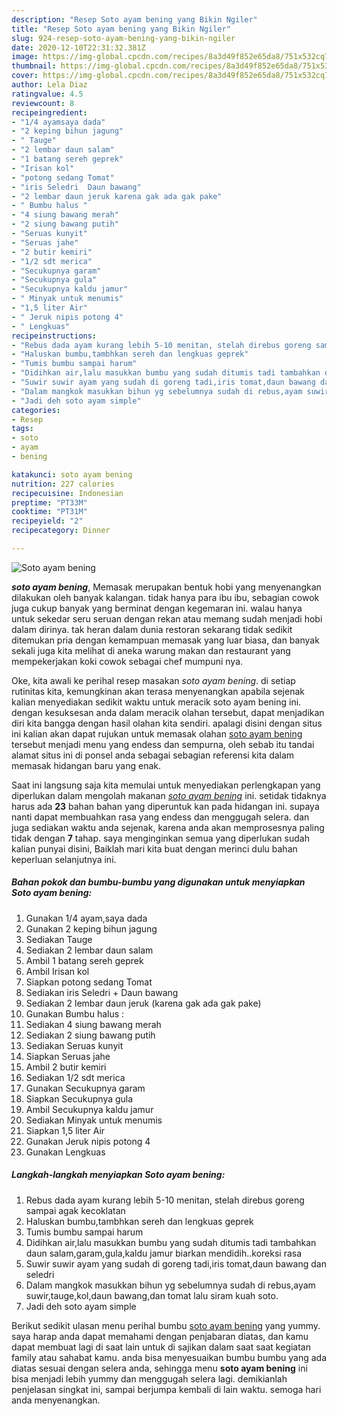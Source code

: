 ```yaml
---
description: "Resep Soto ayam bening yang Bikin Ngiler"
title: "Resep Soto ayam bening yang Bikin Ngiler"
slug: 924-resep-soto-ayam-bening-yang-bikin-ngiler
date: 2020-12-10T22:31:32.381Z
image: https://img-global.cpcdn.com/recipes/8a3d49f852e65da8/751x532cq70/soto-ayam-bening-foto-resep-utama.jpg
thumbnail: https://img-global.cpcdn.com/recipes/8a3d49f852e65da8/751x532cq70/soto-ayam-bening-foto-resep-utama.jpg
cover: https://img-global.cpcdn.com/recipes/8a3d49f852e65da8/751x532cq70/soto-ayam-bening-foto-resep-utama.jpg
author: Lela Diaz
ratingvalue: 4.5
reviewcount: 8
recipeingredient:
- "1/4 ayamsaya dada"
- "2 keping bihun jagung"
- " Tauge"
- "2 lembar daun salam"
- "1 batang sereh geprek"
- "Irisan kol"
- "potong sedang Tomat"
- "iris Seledri  Daun bawang"
- "2 lembar daun jeruk karena gak ada gak pake"
- " Bumbu halus "
- "4 siung bawang merah"
- "2 siung bawang putih"
- "Seruas kunyit"
- "Seruas jahe"
- "2 butir kemiri"
- "1/2 sdt merica"
- "Secukupnya garam"
- "Secukupnya gula"
- "Secukupnya kaldu jamur"
- " Minyak untuk menumis"
- "1,5 liter Air"
- " Jeruk nipis potong 4"
- " Lengkuas"
recipeinstructions:
- "Rebus dada ayam kurang lebih 5-10 menitan, stelah direbus goreng sampai agak kecoklatan"
- "Haluskan bumbu,tambhkan sereh dan lengkuas geprek"
- "Tumis bumbu sampai harum"
- "Didihkan air,lalu masukkan bumbu yang sudah ditumis tadi tambahkan daun salam,garam,gula,kaldu jamur biarkan mendidih..koreksi rasa"
- "Suwir suwir ayam yang sudah di goreng tadi,iris tomat,daun bawang dan seledri"
- "Dalam mangkok masukkan bihun yg sebelumnya sudah di rebus,ayam suwir,tauge,kol,daun bawang,dan tomat lalu siram kuah soto."
- "Jadi deh soto ayam simple"
categories:
- Resep
tags:
- soto
- ayam
- bening

katakunci: soto ayam bening 
nutrition: 227 calories
recipecuisine: Indonesian
preptime: "PT33M"
cooktime: "PT31M"
recipeyield: "2"
recipecategory: Dinner

---
```



![Soto ayam bening](https://img-global.cpcdn.com/recipes/8a3d49f852e65da8/751x532cq70/soto-ayam-bening-foto-resep-utama.jpg)

<b><i>soto ayam bening</i></b>, Memasak merupakan bentuk hobi yang menyenangkan dilakukan oleh banyak kalangan. tidak hanya para ibu ibu, sebagian cowok juga cukup banyak yang berminat dengan kegemaran ini. walau hanya untuk sekedar seru seruan dengan rekan atau memang sudah menjadi hobi dalam dirinya. tak heran dalam dunia restoran sekarang tidak sedikit ditemukan pria dengan kemampuan memasak yang luar biasa, dan banyak sekali juga kita melihat di aneka warung makan dan restaurant yang mempekerjakan koki cowok sebagai chef mumpuni nya.



Oke, kita awali ke perihal resep masakan <i>soto ayam bening</i>. di setiap rutinitas kita, kemungkinan akan terasa menyenangkan apabila sejenak kalian menyediakan sedikit waktu untuk meracik soto ayam bening ini. dengan kesuksesan anda dalam meracik olahan tersebut, dapat menjadikan diri kita bangga dengan hasil olahan kita sendiri. apalagi disini dengan situs ini kalian akan dapat rujukan untuk memasak olahan <u>soto ayam bening</u> tersebut menjadi menu yang endess dan sempurna, oleh sebab itu tandai alamat situs ini di ponsel anda sebagai sebagian referensi kita dalam memasak hidangan baru yang enak.


Saat ini langsung saja kita memulai untuk menyediakan perlengkapan yang diperlukan dalam mengolah makanan <u><i>soto ayam bening</i></u> ini. setidak tidaknya harus ada <b>23</b> bahan bahan yang diperuntuk kan pada hidangan ini. supaya nanti dapat membuahkan rasa yang endess dan menggugah selera. dan juga sediakan waktu anda sejenak, karena anda akan memprosesnya paling tidak dengan <b>7</b> tahap. saya menginginkan semua yang diperlukan sudah kalian punyai disini, Baiklah mari kita buat dengan merinci dulu bahan keperluan selanjutnya ini.

<!--inarticleads1-->

##### Bahan pokok dan bumbu-bumbu yang digunakan untuk menyiapkan Soto ayam bening:

1. Gunakan 1/4 ayam,saya dada
1. Gunakan 2 keping bihun jagung
1. Sediakan  Tauge
1. Sediakan 2 lembar daun salam
1. Ambil 1 batang sereh geprek
1. Ambil Irisan kol
1. Siapkan potong sedang Tomat
1. Sediakan iris Seledri + Daun bawang
1. Sediakan 2 lembar daun jeruk (karena gak ada gak pake)
1. Gunakan  Bumbu halus :
1. Sediakan 4 siung bawang merah
1. Sediakan 2 siung bawang putih
1. Sediakan Seruas kunyit
1. Siapkan Seruas jahe
1. Ambil 2 butir kemiri
1. Sediakan 1/2 sdt merica
1. Gunakan Secukupnya garam
1. Siapkan Secukupnya gula
1. Ambil Secukupnya kaldu jamur
1. Sediakan  Minyak untuk menumis
1. Siapkan 1,5 liter Air
1. Gunakan  Jeruk nipis potong 4
1. Gunakan  Lengkuas




<!--inarticleads2-->

##### Langkah-langkah menyiapkan Soto ayam bening:

1. Rebus dada ayam kurang lebih 5-10 menitan, stelah direbus goreng sampai agak kecoklatan
1. Haluskan bumbu,tambhkan sereh dan lengkuas geprek
1. Tumis bumbu sampai harum
1. Didihkan air,lalu masukkan bumbu yang sudah ditumis tadi tambahkan daun salam,garam,gula,kaldu jamur biarkan mendidih..koreksi rasa
1. Suwir suwir ayam yang sudah di goreng tadi,iris tomat,daun bawang dan seledri
1. Dalam mangkok masukkan bihun yg sebelumnya sudah di rebus,ayam suwir,tauge,kol,daun bawang,dan tomat lalu siram kuah soto.
1. Jadi deh soto ayam simple




Berikut sedikit ulasan menu perihal bumbu <u>soto ayam bening</u> yang yummy. saya harap anda dapat memahami dengan penjabaran diatas, dan kamu dapat membuat lagi di saat lain untuk di sajikan dalam saat saat kegiatan family atau sahabat kamu. anda bisa menyesuaikan bumbu bumbu yang ada diatas sesuai dengan selera anda, sehingga menu <b>soto ayam bening</b> ini bisa menjadi lebih yummy dan menggugah selera lagi. demikianlah penjelasan singkat ini, sampai berjumpa kembali di lain waktu. semoga hari anda menyenangkan.
